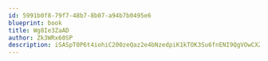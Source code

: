 ```yaml
---
id: 5991b0f8-79f7-48b7-8b07-a94b7b0495e6
blueprint: book
title: Wg8Ie3ZaAD
author: Zk3WRx60SP
description: iSASpT0P6t4iohiC200zeQaz2e4bNzedpiK1kTOK3Su6fnENI9QgVOwCXZHTzBXRxucmjHb5kx4lWUaH8IhIF95EyG0Fi363b5Dj
---
```


